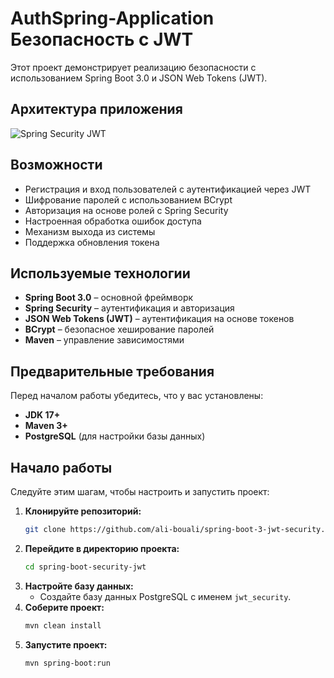 # AuthSpring-Application Безопасность с JWT

Этот проект демонстрирует реализацию безопасности с использованием Spring Boot 3.0 и JSON Web Tokens (JWT).

## Архитектура приложения

![Spring Security JWT](https://raw.githubusercontent.com/USERNAME/REPO_NAME/BRANCH/images/security-jwt.png)

## Возможности
- Регистрация и вход пользователей с аутентификацией через JWT
- Шифрование паролей с использованием BCrypt
- Авторизация на основе ролей с Spring Security
- Настроенная обработка ошибок доступа
- Механизм выхода из системы
- Поддержка обновления токена

## Используемые технологии
- **Spring Boot 3.0** – основной фреймворк
- **Spring Security** – аутентификация и авторизация
- **JSON Web Tokens (JWT)** – аутентификация на основе токенов
- **BCrypt** – безопасное хеширование паролей
- **Maven** – управление зависимостями

## Предварительные требования
Перед началом работы убедитесь, что у вас установлены:
- **JDK 17+**
- **Maven 3+**
- **PostgreSQL** (для настройки базы данных)

## Начало работы
Следуйте этим шагам, чтобы настроить и запустить проект:

1. **Клонируйте репозиторий:**
   ```sh
   git clone https://github.com/ali-bouali/spring-boot-3-jwt-security.git
   ```
2. **Перейдите в директорию проекта:**
   ```sh
   cd spring-boot-security-jwt
   ```
3. **Настройте базу данных:**
   - Создайте базу данных PostgreSQL с именем `jwt_security`.
4. **Соберите проект:**
   ```sh
   mvn clean install
   ```
5. **Запустите проект:**
   ```sh
   mvn spring-boot:run
   ```

